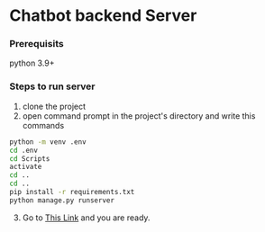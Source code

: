 # Chatbot backend  Server

### Prerequisits
python 3.9+

### Steps to run server
1. clone the project  
2. open command prompt in the project's directory and write this commands
```bash
python -m venv .env
cd .env
cd Scripts
activate
cd ..
cd ..
pip install -r requirements.txt
python manage.py runserver
```
3. Go to [This Link](https://client-chatbot-app.vercel.app/) and you are ready.
